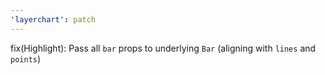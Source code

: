 ```yaml
---
'layerchart': patch
---
```


fix(Highlight): Pass all `bar` props to underlying `Bar` (aligning with `lines` and `points`)
